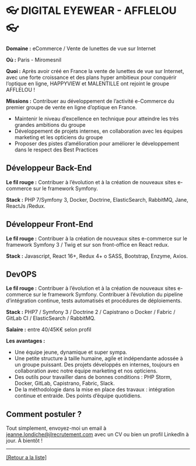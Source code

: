 # 👓 DIGITAL EYEWEAR - AFFLELOU 👓

**Domaine :** eCommerce / Vente de lunettes de vue sur Internet

**Où :** Paris - Miromesnil

**Quoi :** Après avoir créé en France la vente de lunettes de vue sur Internet, avec une forte croissance et des plans hyper ambitieux pour conquérir l’optique en ligne, HAPPYVIEW et MALENTILLE ont rejoint le groupe AFFLELOU !

**Missions :** Contribuer au développement de l’activité e-Commerce du premier groupe de vente en ligne d’optique en France.
* Maintenir le niveau d’excellence en technique pour atteindre les très grandes ambitions du groupe
* Développement de projets internes, en collaboration avec les équipes marketing et les opticiens du groupe
* Proposer des pistes d’amélioration pour améliorer le développement dans le respect des Best Practices

## Développeur Back-End

**Le fil rouge :** Contribuer à l’évolution et à la création de nouveaux sites e-commerce sur le framework Symfony.

**Stack :** PHP 7/Symfony 3, Docker, Doctrine, ElasticSearch, RabbitMQ, Jane, ReactJs /Redux.

## Développeur Front-End

**Le fil rouge :** Contribuer à la création de nouveaux sites e-commerce sur le framework Symfony 3 / Twig et sur son front-office en React redux.

**Stack :** Javascript, React 16+, Redux 4+ o SASS, Bootstrap, Enzyme, Axios.

## DevOPS

**Le fil rouge :** Contribuer à l’évolution et à la création de nouveaux sites e-commerce sur le framework Symfony. Contribuer à l’évolution du pipeline d’intégration continue, tests automatisés et procédures de déploiements.

**Stack :** PHP7 / Symfony 3 / Doctrine 2 / Capistrano o Docker / Fabric / GitLab CI / ElasticSearch / RabbitMQ.

**Salaire :** entre 40/45K€ selon profil

**Les avantages :** 

* Une équipe jeune, dynamique et super sympa. 
* Une petite structure à taille humaine, agile et indépendante adossée à un groupe puissant. Des projets développés en internes, toujours en collaboration avec notre équipe marketing et nos opticiens. 
* Des outils pour travailler dans de bonnes conditions : PHP Storm, Docker, GitLab, Capistrano, Fabric, Slack.
* De la méthodologie dans la mise en place des travaux : intégration continue et entraide. Des points d’équipe quotidiens.

## Comment postuler ?

Tout simplement, envoyez-moi un email à jeanne.londiche@jlrecrutement.com avec un CV ou bien un profil LinkedIn à jour. À bientôt ! 

----
<a href="https://github.com/jlondiche/job-board-php/blob/master/README.md">[Retour a la liste]</a>